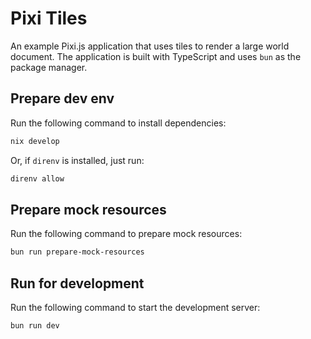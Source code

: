 # Pixi Tiles

An example Pixi.js application that uses tiles to render a large world document. The application is built with TypeScript and uses `bun` as the package manager.

## Prepare dev env

Run the following command to install dependencies:

```sh
nix develop
```

Or, if `direnv` is installed, just run:

```sh
direnv allow
```

## Prepare mock resources

Run the following command to prepare mock resources:

```sh
bun run prepare-mock-resources
```

## Run for development

Run the following command to start the development server:

```sh
bun run dev
```


